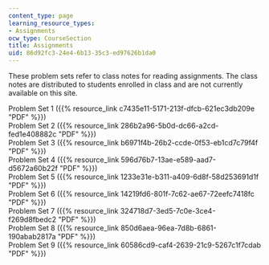 ```yaml
---
content_type: page
learning_resource_types:
- Assignments
ocw_type: CourseSection
title: Assignments
uid: 86d92fc3-24e4-6b13-35c3-ed97626b1da0
---
```


These problem sets refer to class notes for reading assignments. The class notes are distributed to students enrolled in class and are not currently available on this site.

Problem Set 1 ({{% resource_link c7435e11-5171-213f-dfcb-621ec3db209e "PDF" %}})  
Problem Set 2 ({{% resource_link 286b2a96-5b0d-dc66-a2cd-fed1e408882c "PDF" %}})  
Problem Set 3 ({{% resource_link b6971f4b-26b2-ccde-0f53-eb1cd7c79f4f "PDF" %}})  
Problem Set 4 ({{% resource_link 596d76b7-13ae-e589-aad7-d5672a60b22f "PDF" %}})  
Problem Set 5 ({{% resource_link 1233e31e-b311-a409-6d8f-58d253691d1f "PDF" %}})  
Problem Set 6 ({{% resource_link 14219fd6-801f-7c62-ae67-72eefc7418fc "PDF" %}})  
Problem Set 7 ({{% resource_link 324718d7-3ed5-7c0e-3ce4-f269d8fbedc2 "PDF" %}})  
Problem Set 8 ({{% resource_link 850d6aea-96ea-7d8b-6861-190abab2817a "PDF" %}})  
Problem Set 9 ({{% resource_link 60586cd9-caf4-2639-21c9-5267c1f7cdab "PDF" %}})